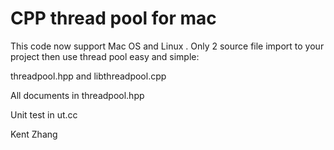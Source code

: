 CPP thread pool for mac
===========================

This code now support Mac OS and Linux .
Only 2 source file import to your project then use thread pool easy and simple:

threadpool.hpp and libthreadpool.cpp

All documents in threadpool.hpp

Unit test in ut.cc

Kent Zhang